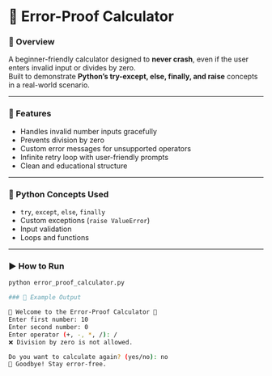 # 🧮 Error-Proof Calculator 

### 🎯 Overview
A beginner-friendly calculator designed to **never crash**, even if the user enters invalid input or divides by zero.  
Built to demonstrate **Python’s try-except, else, finally, and raise** concepts in a real-world scenario.

---

### 🚀 Features
- Handles invalid number inputs gracefully  
- Prevents division by zero  
- Custom error messages for unsupported operators  
- Infinite retry loop with user-friendly prompts  
- Clean and educational structure  

---

### 🧠 Python Concepts Used
- `try`, `except`, `else`, `finally`
- Custom exceptions (`raise ValueError`)
- Input validation
- Loops and functions

---

### ▶️ How to Run
```bash
python error_proof_calculator.py

### 🧩 Example Output

🔹 Welcome to the Error-Proof Calculator 🔹
Enter first number: 10
Enter second number: 0
Enter operator (+, -, *, /): /
❌ Division by zero is not allowed.

Do you want to calculate again? (yes/no): no
👋 Goodbye! Stay error-free.



